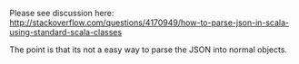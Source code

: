 Please see discussion here:
http://stackoverflow.com/questions/4170949/how-to-parse-json-in-scala-using-standard-scala-classes

The point is that its not a easy way to parse the JSON into normal objects.

